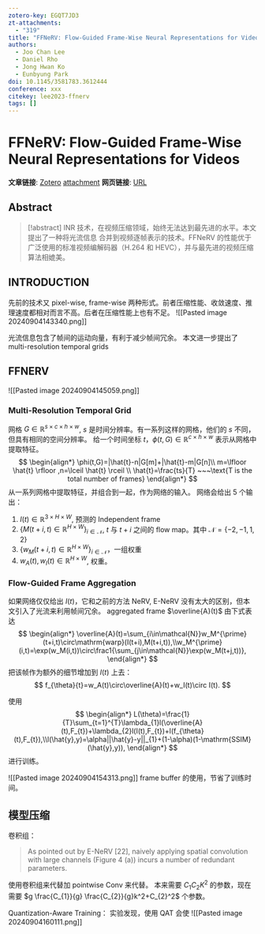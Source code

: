 ```yaml
---
zotero-key: EGQT7JD3
zt-attachments:
  - "319"
title: "FFNeRV: Flow-Guided Frame-Wise Neural Representations for Videos"
authors:
  - Joo Chan Lee
  - Daniel Rho
  - Jong Hwan Ko
  - Eunbyung Park
doi: 10.1145/3581783.3612444
conference: xxx
citekey: lee2023-ffnerv
tags: []
---
```

# FFNeRV: Flow-Guided Frame-Wise Neural Representations for Videos

**文章链接**: [Zotero](zotero://select/library/items/EGQT7JD3) [attachment](<file:///home/ilot/Zotero/storage/G4LY5ZW2/Lee%20%E7%AD%89%20-%202023%20-%20FFNeRV%20Flow-Guided%20Frame-Wise%20Neural%20Representati.pdf>)
**网页链接**: [URL](http://arxiv.org/abs/2212.12294)
## Abstract

>[!abstract]
>INR 技术，在视频压缩领域，始终无法达到最先进的水平。本文提出了一种将光流信息 合并到视频逐帧表示的技术。FFNeRV 的性能优于广泛使用的标准视频编解码器（H.264 和 HEVC），并与最先进的视频压缩算法相媲美。

## INTRODUCTION
先前的技术又 pixel-wise, frame-wise 两种形式。前者压缩性能、收敛速度、推理速度都相对而言不高。后者在压缩性能上也有不足。
![[Pasted image 20240904143340.png]]


光流信息包含了帧间的运动向量，有利于减少帧间冗余。
本文进一步提出了 multi-resolution temporal grids

## FFNERV
![[Pasted image 20240904145059.png]]
### Multi-Resolution Temporal Grid
网格 $G\in \mathbb{R}^{s \times c \times h \times w}$, $s$ 是时间分辨率。有一系列这样的网格，他们的 $s$ 不同，但具有相同的空间分辨率。
给一个时间坐标 $t$，$\phi (t,G) \in \mathbb{R}^{c\times h \times w}$ 表示从网格中提取特征。
$$
\begin{align*}
\phi(t,G)=|\hat{t}-n|G[m]+|\hat{t}-m|G[n]\\
m=\lfloor \hat{t} \rfloor ,n=\lceil \hat{t} \rceil \\
\hat{t}=\frac{ts}{T} ~~~\text{T is the total number of frames}
\end{align*}
$$
从一系列网格中提取特征，并组合到一起，作为网络的输入。
网络会给出 5 个输出：
1. $I(t)\in \mathbb{R}^{3\times H\times W}$, 预测的 Independent frame
2. $\{M(t+i,t)\in \mathbb{R}^{H\times W}\}_{i\in \mathcal{N}}$, $t$ 与 $t+i$ 之间的 flow map。其中 $\mathcal{N}=\{-2,-1,1,2\}$
3. $\{w_{M}(t+i,t)\in \mathbb{R}^{H\times W}\}_{i\in \mathcal{N}}$，一组权重
4. $w_{A}(t),w_{I}(t)\in \mathbb{R}^{H\times W}$, 权重。

### Flow-Guided Frame Aggregation
如果网络仅仅给出 $I(t)$，它和之前的方法 NeRV, E-NeRV 没有太大的区别，但本文引入了光流来利用帧间冗余。
aggregated frame $\overline{A}(t)$ 由下式表达
$$
\begin{align*}
\overline{A}(t)=\sum_{i\in\mathcal{N}}w_M^{\prime}(t+i,t)\circ\mathrm{warp}(I(t+i),M(t+i,t)),\\w_M^{\prime}(i,t)=\exp(w_M(i,t))\circ\frac1{\sum_{j\in\mathcal{N}}\exp(w_M(t+j,t))},
\end{align*}
$$
把该帧作为额外的细节增加到 $I(t)$ 上去：
$$
f_{\theta}{t}=w_A(t)\circ\overline{A}(t)+w_I(t)\circ I(t).
$$

使用
$$
\begin{align*}
L(\theta)=\frac{1}{T}\sum_{t=1}^{T}\lambda_{1}l(\overline{A}(t),F_{t})+\lambda_{2}l(I(t),F_{t})+l(f_{\theta}(t),F_{t}),\\l(\hat{y},y)=\alpha||\hat{y}-y||_{1}+(1-\alpha)(1-\mathrm{SSIM}(\hat{y},y)),
\end{align*}
$$
进行训练。

![[Pasted image 20240904154313.png]]
frame buffer 的使用，节省了训练时间。

## 模型压缩
卷积组：
>As pointed out by E-NeRV [22], naively applying spatial convolution with large channels (Figure 4 (a)) incurs a number of redundant parameters.

使用卷积组来代替加 pointwise Conv 来代替。
本来需要 $C_{1}C_{2}K^2$ 的参数，现在需要 $g \frac{C_{1}}{g} \frac{C_{2}}{g}k^2+C_{2}^2$ 个参数。

Quantization-Aware Training：
实验发现，使用 QAT 会使
![[Pasted image 20240904160111.png]]